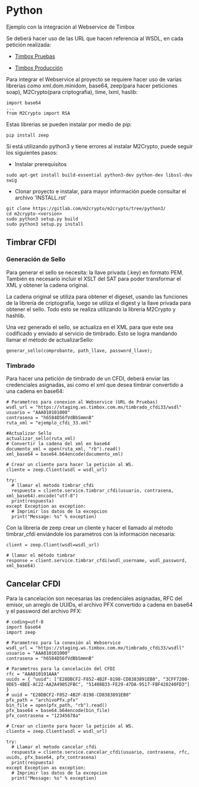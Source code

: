# Python
Ejemplo con la integración al Webservice de Timbox

Se deberá hacer uso de las URL que hacen referencia al WSDL, en cada petición realizada:

- [Timbox Pruebas](https://staging.ws.timbox.com.mx/timbrado_cfdi33/wsdl)

- [Timbox Producción](https://sistema.timbox.com.mx/timbrado_cfdi33/wsdl)

Para integrar el Webservice al proyecto se requiere hacer uso de varias librerias como xml.dom.minidom, base64, zeep(para hacer peticiones soap), M2Crypto(para criptografia), time, lxml, haslib:

```
import base64
...
from M2Crypto import RSA
```
Estas librerias se pueden instalar por medio de pip:
```
pip install zeep
```
Si está utilizando python3 y tiene errores al instalar M2Crypto, puede seguir los siguientes pasos:
- Instalar prerequisitos
```
sudo apt-get install build-essential python3-dev python-dev libssl-dev swig
```
- Clonar proyecto e instalar, para mayor información puede consultar el archivo 'INSTALL.rst'
```
git clone https://gitlab.com/m2crypto/m2crypto/tree/python3/
cd m2crypto-<version>
sudo python3 setup.py build
sudo python3 setup.py install
```

## Timbrar CFDI
### Generación de Sello
Para generar el sello se necesita: la llave privada (.key) en formato PEM. También es necesario incluir el XSLT del SAT para poder transformar el XML y obtener la cadena original.

La cadena original se utiliza para obtener el digeset, usando las funciones de la librería de criptografía, luego se utiliza el digest y la llave privada para obtener el sello. Todo esto se realiza utilizando la libreria M2Crypto y hashlib.

Una vez generado el sello, se actualiza en el XML para que este sea codificado y enviado al servicio de timbrado.
Esto se logra mandando llamar el método de actualizarSello:
```
generar_sello(comprobante, path_llave, password_llave);
```
### Timbrado
Para hacer una petición de timbrado de un CFDI, deberá enviar las credenciales asignadas, asi como el xml que desea timbrar convertido a una cadena en base64:
```
# Parametros para conexion al Webservice (URL de Pruebas)
wsdl_url = "https://staging.ws.timbox.com.mx/timbrado_cfdi33/wsdl"
usuario = "AAA010101000"
contrasena = "h6584D56fVdBbSmmnB"
ruta_xml = "ejemplo_cfdi_33.xml"

#Actualizar Sello
actualizar_sello(ruta_xml)
# Convertir la cadena del xml en base64
documento_xml = open(ruta_xml, "rb").read()
xml_base64 = base64.b64encode(documento_xml)

# Crear un cliente para hacer la petición al WS.
cliente = zeep.Client(wsdl = wsdl_url)

try:
  # llamar el metodo timbrar_cfdi
  respuesta = cliente.service.timbrar_cfdi(usuario, contrasena, xml_base64).encode("utf-8")
  print(respuesta)
except Exception as exception:
  # Imprimir los datos de la excepcion
  print("Message: %s" % exception)
```
Con la libreria de zeep crear un cliente y hacer el llamado al método timbrar_cfdi enviándole los parametros con la información necesaria:

```
client = zeep.Client(wsdl=wsdl_url)

# llamar el método timbrar
response = client.service.timbrar_cfdi(wsdl_username, wsdl_password, xml_base64)
```

## Cancelar CFDI
Para la cancelación son necesarias las credenciales asignadas, RFC del emisor, un arreglo de UUIDs, el archivo PFX convertido a cadena en base64 y el password del archivo PFX:
```
# coding=utf-8
import base64
import zeep

# Parametros para la conexión al Webservice
wsdl_url = "https://staging.ws.timbox.com.mx/timbrado_cfdi33/wsdll"
usuario = "AAA010101000"
contrasena = "h6584D56fVdBbSmmnB"

# Parametros para la cancelación del CFDI
rfc = "AAA010101AAA"
uuids = { "uuid": ["E28DBCF2-F852-4B2F-8198-CD8383891EB0", "3CFF7200-0DE5-4BEE-AC22-AA2A49052FBC", "51408B33-FE29-47DA-9517-FBF420240FD3"] }
# uuid = "E28DBCF2-F852-4B2F-8198-CD8383891EB0"
pfx_path = "archivoPfx.pfx"
bin_file = open(pfx_path, "rb").read()
pfx_base64 = base64.b64encode(bin_file)
pfx_contrasena = "12345678a"

# Crear un cliente para hacer la petición al WS.
cliente = zeep.Client(wsdl = wsdl_url)

try:
  # Llamar el metodo cancelar_cfdi
  respuesta = cliente.service.cancelar_cfdi(usuario, contrasena, rfc, uuids, pfx_base64, pfx_contrasena)
  print(respuesta)
except Exception as exception:
  # Imprimir los datos de la excepcion
  print("Message: %s" % exception)
```

